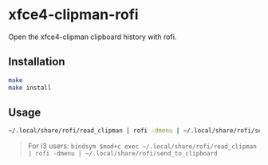 # xfce4-clipman-rofi
Open the xfce4-clipman clipboard history with rofi.

## Installation
```bash
make
make install
```

## Usage
```bash
~/.local/share/rofi/read_clipman | rofi -dmenu | ~/.local/share/rofi/send_to_clipboard
```

> For i3 users: `bindsym $mod+c exec ~/.local/share/rofi/read_clipman | rofi -dmenu | ~/.local/share/rofi/send_to_clipboard`
